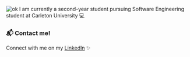 ![ok](https://user-images.githubusercontent.com/62575445/112886721-4b741d00-90a0-11eb-81f1-bcce6c76fce1.PNG)
I am currently a second-year student pursuing Software Engineering student at Carleton University 💻

### 📬 Contact me! 
Connect with me on my [LinkedIn](https://www.linkedin.com/in/dorothy-tran-124a381b7/) ✨

